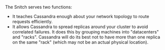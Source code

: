 The Snitch serves two functions:
- It teaches Cassandra enough about your network topology to route requests efficiently. 
- It allows Cassandra to spread replicas around your cluster to avoid correlated failures. It does this by grouping machines into "datacenters" and "racks". Cassandra will do its best not to have more than one replica on the same "rack" (which may not be an actual physical location).

